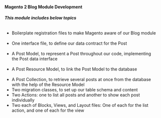 <h4><b>Magento 2 Blog Module Development</b></h4>
<h6><b>This module includes below topics</b></h6>
<ul>
<li>Boilerplate registration files to make Magento aware of our Blog module</li><br/>
<li>One interface file, to define our data contract for the Post</li><br/>
<li>A Post Model, to represent a Post throughout our code, implementing the Post data interface</li><br/>
<li>A Post Resource Model, to link the Post Model to the database</li><br/>
<li>A Post Collection, to retrieve several posts at once from the database with the help of the Resource Model</li>
<li>Two migration classes, to set up our table schema and content</li>
<li>Two Actions: one to list all posts and another to show each post individually</li>
<li>Two each of Blocks, Views, and Layout files: One of each for the list action, and one of each for the view</li>
</ul>
